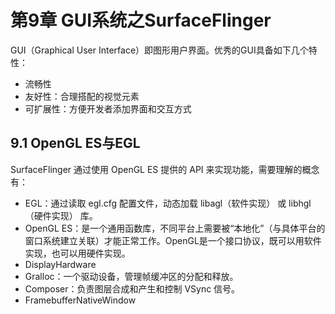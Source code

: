 # 第9章 GUI系统之SurfaceFlinger

GUI（Graphical User Interface）即图形用户界面。优秀的GUI具备如下几个特性：

* 流畅性
* 友好性：合理搭配的视觉元素
* 可扩展性：方便开发者添加界面和交互方式

## 9.1 OpenGL ES与EGL

SurfaceFlinger 通过使用 OpenGL ES 提供的 API 来实现功能，需要理解的概念有：

* EGL：通过读取 egl.cfg 配置文件，动态加载 libagl（软件实现） 或 libhgl（硬件实现） 库。
* OpenGL ES：是一个通用函数库，不同平台上需要被“本地化”（与具体平台的窗口系统建立关联）才能正常工作。OpenGL是一个接口协议，既可以用软件实现，也可以用硬件实现。
* DisplayHardware
* Gralloc：一个驱动设备，管理帧缓冲区的分配和释放。
* Composer：负责图层合成和产生和控制 VSync 信号。
* FramebufferNativeWindow
